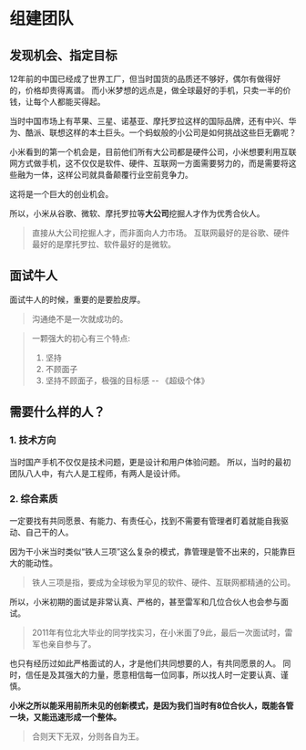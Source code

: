 # 组建团队

## 发现机会、指定目标

12年前的中国已经成了世界工厂，但当时国货的品质还不够好，偶尔有做得好的，价格却贵得离谱。
而小米梦想的远点是，做全球最好的手机，只卖一半的价钱，让每个人都能买得起。


当时中国市场上有苹果、三星、诺基亚、摩托罗拉这样的国际品牌，还有中兴、华为、酷派、联想这样的本土巨头。一个蚂蚁般的小公司是如何挑战这些巨无霸呢？

小米看到的第一个机会是，目前他们所有大公司都是硬件公司，小米想要利用互联网方式做手机，这不仅仅是软件、硬件、互联网一方面需要努力的，而是需要将这些融为一体，这样公司就具备颠覆行业空前竞争力。

这将是一个巨大的创业机会。

所以，小米从谷歌、微软、摩托罗拉等**大公司**挖掘人才作为优秀合伙人。
> 直接从大公司挖掘人才，而非面向人力市场。
> 互联网最好的是谷歌、硬件最好的是摩托罗拉、软件最好的是微软。

## 面试牛人

面试牛人的时候，重要的是要脸皮厚。
> 沟通绝不是一次就成功的。

> 一颗强大的初心有三个特点:
> 1. 坚持  
> 2. 不顾面子
> 3. 坚持不顾面子，极强的目标感
> -- 《超级个体》


## 需要什么样的人？

### 1. 技术方向

当时国产手机不仅仅是技术问题，更是设计和用户体验问题。
所以，当时的最初团队八人中，有六人是工程师，有两人是设计师。
### 2. 综合素质

一定要找有共同愿景、有能力、有责任心，找到不需要有管理者盯着就能自我驱动、自己干的人。

因为干小米当时类似“铁人三项”这么复杂的模式，靠管理是管不出来的，只能靠巨大的能动性。
> 铁人三项是指，要成为全球极为罕见的软件、硬件、互联网都精通的公司。

所以，小米初期的面试是非常认真、严格的，甚至雷军和几位合伙人也会参与面试。
> 2011年有位北大毕业的同学找实习，在小米面了9此，最后一次面试时，雷军也亲自参与了。

也只有经历过如此严格面试的人，才是他们共同想要的人，有共同愿景的人。
同时，信任是及其强大的力量，愿意相信每一位同事，所以找人时一定要认真、谨慎。

**小米之所以能采用前所未见的创新模式，是因为我们当时有8位合伙人，既能各管一块，又能迅速形成一个整体。**
> 合则天下无双，分则各自为王。



